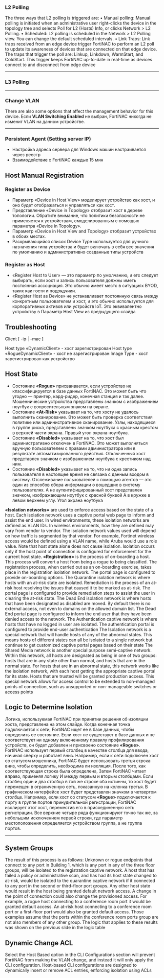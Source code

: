 ### L2 Polling
The three ways that L2 polling is triggered are:
• Manual polling: Manual polling is initiated when an administrative user right-clicks the device in the
topology tree and selects Poll for L2 (Hosts) Info, or clicks Network > L2 Polling.
• Scheduled: L2 polling is scheduled in the Network > L2 Polling view. You can change the default
scheduled intervals.
• Link Traps: Link traps received from an edge device trigger FortiNAC to perform an L2 poll to update its
awareness of devices that are connected on that edge device. The traps that trigger the poll are: Linkup,
Linkdown, WarmStart, and ColdStart. This trigger keeps FortiNAC up-to-date in real-time as devices
connect to and disconnect from edge device

***

### L3 Polling

***


### Change VLAN 
There are also some options that affect the management behavior for this device. Если **VLAN Switching Enabled**
не выбран, FortiNAC никогда не изменит VLAN на данном устройстве.

***

### Persistent Agent (Setting server IP)
* Настройка адреса сервера для Windows машин настраивается через реестр
* Взаимодействие с FortiNAC каждые 15 мин

## Host Manual Registration

### Register as Device
* Параметр «Device in Host View» моделирует устройство как хост, и оно будет отображаться и управляться как хост.
* Представление «Device in Topology» отобразит хост в дереве топологии. Обратите внимание, что политики безопасности не
применяется к устройствам, смоделированным с помощью параметра «Device in Topology».
* Параметр «Device in Host View and Topology» отобразит устройство в обоих местах.
* Раскрывающийся список Device Type используется для ручного назначения типа устройства и будет включать в себя все значения по умолчанию и административно созданные типы устройств

### Register as Host

* «Register Host to User» — это параметр по умолчанию, и его следует выбирать, если хост и запись пользователя должны иметь
постоянная ассоциация. Это обычно имеет место в ситуациях BYOD, таких как гости и подрядчики.
* «Register Host as Device» не устанавливает постоянную связь между конкретным пользователем и
хост, и это обычно используется для корпоративных активов или устройств IoT. Это эквивалентно устройству в
Параметр Host View из предыдущего слайда

## Troubleshooting

Client [ -ip | -mac ]

Host type «DynamicClient» - хост зарегистрирован 
Host type «RogueDynamicClient» - хост не зарегистрирован 
Image Type - хост зарегистрирован как устройство

## Host State

* Состояние **«Rogue»** присваивается, если устройство не классифицируется в базе данных FortiNAC. Это может быть что угодно — принтер, кард-ридер, конечная станция и так далее. Мошеннические устройства представлены значком с изображением ноутбук с вопросительным знаком на экране.
* Состояние **«At-Risk»** указывает на то, что хосту не удалось выполнить сканирование. Это может быть проверка соответствия политике или административное сканирование. Узлы, находящиеся в группе риска, представлены значком ноутбука с красным крестом в верхней части экрана. Правый угол экрана ноутбука.
* Состояние **«Disabled»** указывает на то, что хост был административно отключен в FortiNAC. Это может выполняться вручную пользователем с правами администратора или в результате автоматизированного действия. Отключенный хост представлен значком с изображением ноутбука с крестиком над ним.
* Состояние **«Disabled»**  указывает на то, что ни одна запись пользователя в настоящее время не связана с данным входом в систему. Отслеживание пользователей с помощью агентов — это один из способов сбора информации о вошедших в систему пользователях. А не
аутентифицированный хост представлен значком, изображающим ноутбук с красной буквой А в кружке в левом верхнем углу. Угол экрана ноутбука

**«Isolation networks»** are used to enforce access based on the state of a host. Each isolation network uses a
captive portal web page to inform and assist the end user. In wired environments, these isolation networks are
defined as VLAN IDs. In wireless environments, how they are defined may vary from vendor to vendor. The
isolation network values used will depend on how traffic is segmented by that vendor. For example, Fortinet
wireless access would be defined using a VLAN name, while Aruba would use a role value. Note that host
state alone does not cause isolation. Isolation occurs only if the host point of connection is configured for
enforcement for the current host state.
**«Registration»** is the process of on-boarding a host. This process will convert a host from being a rogue to being
classified. The registration process, when carried out as an on-boarding exercise, takes place in the
registration isolation network. The portal page is configured to provide on-boarding options.
The Quarantine isolation network is where hosts with an at-risk state are isolated. Remediation is the process
of an at-risk host resolving the issues that caused it to be marked as at-risk. The portal page is configured to
provide remediation steps to assist the user in clearing the at-risk state.
The Dead End isolation network is where hosts that have been designated as disabled are moved. By default
there is no external access, not even to domains on the allowed domain list. The Dead End portal page is
configured to inform the end user that they have been denied access to the network.
The Authentication captive network is where hosts that have no logged in user are isolated. The
authentication portal is configured to provide end-user authentication
The Isolation network is a special network that will handle hosts of any of the abnormal states. This means
hosts of different states can all be isolated to a single network but continue to get customized captive portal
pages based on their state
The Shared Media network is another special purpose semi-captive network. Within this network, all hosts are
designated as being in one of two groups: hosts that are in any state other than normal, and hosts that are in
the normal state. For hosts that are in an abnormal state, this network works like the isolation network, with
each host getting the appropriate captive portal for its state. Hosts that are trusted will be granted production
access. This special network allows for access control to be extended to non-managed points of connection,
such as unsupported or non-manageable switches or access points

## Logic to Determine Isolation



Логика, используемая FortiNAC при принятии решения об изоляции хоста, представлена ​​на этом слайде. Когда конечная точка подключается к сети, FortiNAC ищет ее в базе данных, чтобы определить ее состояние. Если хост не существует в базе данных и не соответствует ни одному включенному правилу профилирования устройств, он будет добавлен и присвоено состояние **«Rogue»**. FortiNAC использует первый столбец в качестве столбца для ввода, начиная сверху и работает вниз. Например, если к сети подключен хост со статусом мошенника, FortiNAC будет использовать третья строка вниз, чтобы определить, необходима ли изоляция. После того, как соответствующая строка была определена,
Затем FortiNAC читает вправо, применяя логику И между первым и вторым столбцами. Если столбец один и два столбца в той же строке оба истинны, то хост будет перемещен в ограниченную сеть, показанную на колонка третья. В графическом интерфейсе хост будет представлен значком в четвертом столбце.
Например, если хост со статусом **«Rogue»** подключается к порту в группе портов принудительной регистрации, FortiNAC изолирует этот хост, переместив его в присоединенную сеть регистрации. Все верхние четыре ряда функционируют точно так же, за небольшим исключением первой строки, где параметр местоположения определяется устройством
группа, а не группа портов.

***

## System Groups

The result of this process is as follows:
Unknown or rogue endpoints that connect to any port in Building 1, which is any port in any of the three floor
groups, will be isolated to the registration captive network. A host that has failed a policy or administrative
scan, and has had its host state changed to at-risk, would be isolated to the quarantine captive network if it
connected to any port in the second or third-floor port groups. Any other host state would result in the host
being granted default network access. A change in the point of connection could also change the provisioned
access. For example, a rogue host connecting to a conference room port it would be granted default access.
An at-risk host connecting to a conference room port or a first-floor port would also be granted default access.
Those examples assume that the ports within the conference room ports group are not also members of any
other group. The logic that applies to these results was shown on the previous slide in the logic table


## Dynamic Change ACL
Select the Host Based option in the CLI Configurations section will prevent FortiNAC from making the
VLAN change, and instead it will only apply the CLI configuration. Host-based CLI configurations are designed
to dynamically insert or remove ACL entries, enforcing isolation using ACLs
